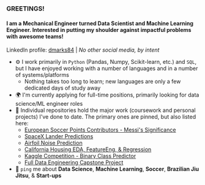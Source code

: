 ### GREETINGS!

#### I am a Mechanical Engineer turned Data Scientist and Machine Learning Engineer. Interested in putting my shoulder against impactful problems with awesome teams!

LinkedIn profile: [dmarks84](https://www.linkedin.com/in/dmarks84/) | 
*No other social media, by intent*

- ⚙️ I work primarily in `Python` (Pandas, Numpy, Scikit-learn, etc.) and `SQL`, but I have enjoyed working with a number of languages and in a number of systems/platforms
  - Nothing takes too long to learn; new languages are only a few dedicated days of study away 
- 🌍 I'm currently applying for full-time positions, primarily looking for data science/ML engineer roles
- 💅 Individual repositories hold the major work (coursework and personal projects) I've done to date.  The primary ones are pinned, but also listed here:
  - [European Soccer Points Contributors - Messi's Significance](https://github.com/dmarks84/Ind_Project_European-Soccer-Top-Points-Contributors--Kaggle)
  - [SpaceX Lander Predictions](https://github.com/dmarks84/CapstoneProject_SpaceX_Predictions)
  - [Airfoil Noise Prediction](https://github.com/dmarks84/Project_Airfoil-Noise-Prediction)
  - [California Housing EDA, FeatureEng, & Regression](https://github.com/dmarks84/Ind_Project_California-Housing-Data--Kaggle)
  - [Kaggle Competition - Binary Class Predictor](https://github.com/dmarks84/Ind_Project_Data-Science-London-Scikit-learn--Kaggle)
  - [Full Data Engineering Capstone Project](https://github.com/dmarks84/CapstoneProject_Full_Data_Engineering)
- 💬 `ping` me about **Data Science**, **Machine Learning**, **Soccer**, **Brazilian Jiu Jitsu**, & **Start-ups**
